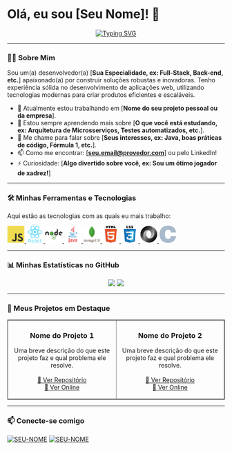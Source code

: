 # Olá, eu sou [Seu Nome]! 👋

<p align="center">
  <a href="https://github.com/RichardSevero">
    <img src="https://readme-typing-svg.herokuapp.com?font=Fira+Code&weight=700&size=25&duration=4000&color=58A6FF&center=true&vCenter=true&width=435&lines=Desenvolvedor(a)+Full-Stack;Sempre+aprendendo+algo+novo;Apaixonado(a)+por+tecnologia" alt="Typing SVG" />
  </a>
</p>

---

### 👨‍💻 Sobre Mim

Sou um(a) desenvolvedor(a) [**Sua Especialidade, ex: Full-Stack, Back-end, etc.**] apaixonado(a) por construir soluções robustas e inovadoras. Tenho experiência sólida no desenvolvimento de aplicações web, utilizando tecnologias modernas para criar produtos eficientes e escaláveis.

- 🔭 Atualmente estou trabalhando em [**Nome do seu projeto pessoal ou da empresa**].
- 🌱 Estou sempre aprendendo mais sobre [**O que você está estudando, ex: Arquitetura de Microsserviços, Testes automatizados, etc.**].
- 💬 Me chame para falar sobre [**Seus interesses, ex: Java, boas práticas de código, Fórmula 1, etc.**].
- 📫 Como me encontrar: [**seu.email@provedor.com**] ou pelo LinkedIn!
- ⚡ Curiosidade: [**Algo divertido sobre você, ex: Sou um ótimo jogador de xadrez!**]

---

### 🛠️ Minhas Ferramentas e Tecnologias

Aqui estão as tecnologias com as quais eu mais trabalho:

<p align="left">
    <a href="https://developer.mozilla.org/en-US/docs/Web/JavaScript" target="_blank">
        <img src="https://raw.githubusercontent.com/devicons/devicon/master/icons/javascript/javascript-original.svg" alt="javascript" width="40" height="40"/>
    </a>
    <a href="https://reactjs.org/" target="_blank">
        <img src="https://raw.githubusercontent.com/devicons/devicon/master/icons/react/react-original-wordmark.svg" alt="react" width="40" height="40"/>
    </a>
    <a href="https://nodejs.org" target="_blank">
        <img src="https://raw.githubusercontent.com/devicons/devicon/master/icons/nodejs/nodejs-original-wordmark.svg" alt="nodejs" width="40" height="40"/>
    </a>
    <a href="https://www.java.com" target="_blank">
        <img src="https://raw.githubusercontent.com/devicons/devicon/master/icons/java/java-original-wordmark.svg" alt="java" width="40" height="40"/>
    </a>
    <a href="https://www.mongodb.com/" target="_blank">
        <img src="https://raw.githubusercontent.com/devicons/devicon/master/icons/mongodb/mongodb-original-wordmark.svg" alt="mongodb" width="40" height="40"/>
    </a>
    <a href="https://www.w3.org/html/" target="_blank">
        <img src="https://raw.githubusercontent.com/devicons/devicon/master/icons/html5/html5-original-wordmark.svg" alt="html5" width="40" height="40"/>
    </a>
    <a href="https://www.w3schools.com/css/" target="_blank">
        <img src="https://raw.githubusercontent.com/devicons/devicon/master/icons/css3/css3-original-wordmark.svg" alt="css3" width="40" height="40"/>
    </a>
    <a href="https://www.json.org/json-en.html" target="_blank">
        <img src="https://raw.githubusercontent.com/devicons/devicon/2ae2a900d2f041da66e950e4d48052658d850630/icons/json/json-original.svg" alt="json" width="40" height="40"/>
    </a>
    <a href="https://www.cprogramming.com/" target="_blank">
        <img src="https://raw.githubusercontent.com/devicons/devicon/master/icons/c/c-original.svg" alt="c" width="40" height="40"/>
    </a>
</p>

---

### 📊 Minhas Estatísticas no GitHub

<p align="center">
  <img height="180em" src="https://github-readme-stats.vercel.app/api?username=SEU-USUARIO&show_icons=true&theme=dracula&include_all_commits=true&count_private=true"/>
  <img height="180em" src="https://github-readme-stats.vercel.app/api/top-langs/?username=SEU-USUARIO&layout=compact&langs_count=7&theme=dracula"/>
</p>

---

### 📌 Meus Projetos em Destaque

<table border="1">
  <tr>
    <td width="50%">
      <h3 align="center">Nome do Projeto 1</h3>
      <p align="center">
        Uma breve descrição do que este projeto faz e qual problema ele resolve.
        <br/><br/>
        <a href="LINK-PARA-SEU-PROJETO-1">🔗 Ver Repositório</a>
        <br/>
        <a href="LINK-PARA-O-DEPLOY-1">🚀 Ver Online</a>
      </p>
    </td>
    <td width="50%">
        <h3 align="center">Nome do Projeto 2</h3>
        <p align="center">
            Uma breve descrição do que este projeto faz e qual problema ele resolve.
            <br/><br/>
            <a href="LINK-PARA-SEU-PROJETO-2">🔗 Ver Repositório</a>
            <br/>
            <a href="LINK-PARA-O-DEPLOY-2">🚀 Ver Online</a>
        </p>
    </td>
  </tr>
</table>

---

### 📫 Conecte-se comigo

<p align="left">
<a href="https://linkedin.com/in/SEU-LINKEDIN" target="blank"><img align="center" src="https://raw.githubusercontent.com/rahuldkjain/github-profile-readme-generator/master/src/images/icons/Social/linked-in-alt.svg" alt="SEU-NOME" height="30" width="40" /></a>
<a href="mailto:seu.email@provedor.com" target="blank"><img align="center" src="https://upload.wikimedia.org/wikipedia/commons/7/7e/Gmail_icon_%282020%29.svg" alt="SEU-NOME" height="30" width="40" /></a>
</p>
